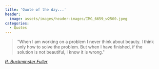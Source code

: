 ```yaml
---
title: 'Quote of the day...'
header:
  image: assets/images/header-images/IMG_6659_w2500.jpeg
categories:
  - Quotes
---
```

> "When I am working on a problem I never think about beauty. I think only how to solve the problem. But when I have finished, if the solution is not beautiful, I know it is wrong."

<cite><a href="https://simple.wikiquote.org/wiki/Richard_Buckminster_Fuller">R. Buckminster Fuller</a></cite>
